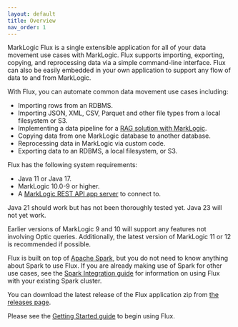 ```yaml
---
layout: default
title: Overview
nav_order: 1
---
```


MarkLogic Flux is a single extensible application for all of your data movement use cases with MarkLogic.
Flux supports importing, exporting, copying, and reprocessing data via a simple command-line interface.
Flux can also be easily embedded in your own application to support any flow of data to and from MarkLogic.

With Flux, you can automate common data movement use cases including:

- Importing rows from an RDBMS.
- Importing JSON, XML, CSV, Parquet and other file types from a local filesystem or S3.
- Implementing a data pipeline for a [RAG solution with MarkLogic](https://www.progress.com/marklogic/solutions/generative-ai).
- Copying data from one MarkLogic database to another database.
- Reprocessing data in MarkLogic via custom code.
- Exporting data to an RDBMS, a local filesystem, or S3.

Flux has the following system requirements:

* Java 11 or Java 17.
* MarkLogic 10.0-9 or higher.
* A [MarkLogic REST API app server](https://docs.marklogic.com/guide/rest-dev) to connect to. 

Java 21 should work but has not been thoroughly tested yet. Java 23 will not yet work. 

Earlier versions of MarkLogic 9 and 10 will support any features not involving Optic queries.
Additionally, the latest version of MarkLogic 11 or 12 is recommended if possible.

Flux is built on top of [Apache Spark](https://spark.apache.org/), but you do not need to know anything about Spark
to use Flux. If you are already making use of Spark for other use cases, see the 
[Spark Integration guide](spark-integration.md) for information on using Flux with your existing Spark cluster.

You can download the latest release of the Flux application zip from [the releases page](https://github.com/marklogic/flux/releases).

Please see the [Getting Started guide](getting-started.md) to begin using Flux.  
